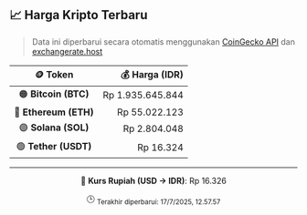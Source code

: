 

<!-- HARGA_KRIPTO -->
## 📈 Harga Kripto Terbaru

> Data ini diperbarui secara otomatis menggunakan [CoinGecko API](https://www.coingecko.com/) dan [exchangerate.host](https://exchangerate.host/)

<div align="center">

| 🪙 Token | 💰 Harga (IDR) |
|:------:|---------------:|
| 🟠 **Bitcoin (BTC)**   | Rp 1.935.645.844 |
| 🔵 **Ethereum (ETH)**  | Rp 55.022.123 |
| 🟣 **Solana (SOL)**    | Rp 2.804.048 |
| 🟢 **Tether (USDT)**   | Rp 16.324 |

---

💱 **Kurs Rupiah (USD → IDR)**: Rp 16.326

🕒 <sub>Terakhir diperbarui: 17/7/2025, 12.57.57</sub>

</div>
<!-- /HARGA_KRIPTO -->